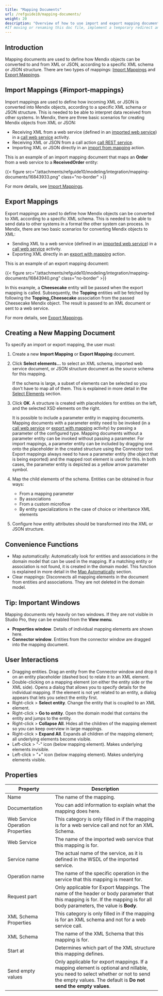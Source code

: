 ```yaml
---
title: "Mapping Documents"
url: /refguide10/mapping-documents/
weight: 20
description: "Overview of how to use import and export mapping documents in Studio Pro."
#If moving or renaming this doc file, implement a temporary redirect and let the respective team know they should update the URL in the product. See Mapping to Products for more details.
---
```


## Introduction

Mapping documents are used to define how Mendix objects can be converted to and from XML or JSON, according to a specific XML schema or JSON structure. There are two types of mappings: [Import Mappings](/refguide10/import-mappings/) and [Export Mappings](/refguide10/export-mappings/).

## Import Mappings {#import-mappings}

Import mappings are used to define how incoming XML or JSON is converted into Mendix objects, according to a specific XML schema or JSON structure. This is needed to be able to interpret data received from other systems. In Mendix, there are three basic scenarios for creating Mendix objects from XML or JSON:

* Receiving XML from a web service (defined in an [imported web service](/refguide10/consumed-web-service/)) in a [call web service](/refguide10/call-web-service-action/) activity.
* Receiving XML or JSON from a call action [call REST service](/refguide10/call-rest-action/).
* Importing XML or JSON directly in an [import from mapping](/refguide10/import-mapping-action/) action. 

This is an example of an import mapping document that maps an **Order** from a web service to a **ReceivedOrder** entity:

{{< figure src="/attachments/refguide10/modeling/integration/mapping-documents/16843933.png" class="no-border" >}}

For more details, see [Import Mappings](/refguide10/import-mappings/).

## Export Mappings

Export mappings are used to define how Mendix objects can be converted to XML according to a specific XML schema. This is needed to be able to send data to other systems in a format the other system can process. In Mendix, there are two basic scenarios for converting Mendix objects to XML:

* Sending XML to a web service (defined in an [imported web service](/refguide10/consumed-web-service/)) in a [call web service](/refguide10/call-web-service-action/) activity.
* Exporting XML directly in an [export with mapping](/refguide10/export-mapping-action/) action. 

This is an example of an export mapping document:

{{< figure src="/attachments/refguide10/modeling/integration/mapping-documents/16843940.png" class="no-border" >}}

In this example, a **Cheesecake** entity will be passed when the export mapping is called. Subsequently, the **Topping** entities will be fetched by following the **Topping_Cheesecake** association from the passed Cheesecake Mendix object. The result is passed to an XML document or sent to a web service.

For more details, see [Export Mappings](/refguide10/export-mappings/).

## Creating a New Mapping Document

To specify an import or export mapping, the user must:

1. Create a new **Import Mapping** or **Export Mapping** document.
2. Click **Select elements...** to select an XML schema, imported web service document, or JSON structure document as the source schema for this mapping.

    If the schema is large, a subset of elements can be selected so you don't have to map all of them. This is explained in more detail in the [Select Elements](/refguide10/select--elements/) section.

3. Click **OK**. A structure is created with placeholders for entities on the left, and the selected XSD elements on the right.

    It is possible to include a parameter entity in mapping documents. Mapping documents with a parameter entity need to be invoked (in a [call web service](/refguide10/call-web-service-action/) or [export with mapping](/refguide10/export-mapping-action/) activity) by passing a parameter of the configured type. Mapping documents without a parameter entity can be invoked without passing a parameter. For import mappings, a parameter entity can be included by dragging one onto the placeholder in the created structure using the Connector tool. Export mappings always need to have a parameter entity (the object that is being exported) and the mapped root element is used for this. In both cases, the parameter entity is depicted as a yellow arrow parameter symbol.

4. Map the child elements of the schema. Entities can be obtained in four ways:

    * From a mapping parameter
    * By associations
    * From a custom microflow
    * By entity specializations in the case of choice or inheritance XML elements

5. Configure how entity attributes should be transformed into the XML or JSON structure.

## Convenience Functions

* Map automatically: Automatically look for entities and associations in the domain model that can be used in the mapping. If a matching entity or association is not found, it is created in the domain model. This function is explained in more detail in the [Map Automatically](/refguide10/map-automatically/) section.
* Clear mappings: Disconnects all mapping elements in the document from entities and associations. They are not deleted in the domain model.

## Tip: Important Windows

Mapping documents rely heavily on two windows. If they are not visible in Studio Pro, they can be enabled from the **View menu**.

* **Properties window**. Details of individual mapping elements are shown here.
* **Connector window**. Entities from the connector window are dragged into the mapping document.

## User Interactions

* Dragging entities. Drag an entity from the Connector window and drop it on an entity placeholder (dashed box) to relate it to an XML element. 
* Double-clicking on a mapping element (on either the entity side or the XML side). Opens a dialog that allows you to specify details for the individual mapping. If the element is not yet related to an entity, a dialog appears that lets you select the entity first.
* Right-click > **Select entity**. Change the entity that is coupled to an XML element.
* Right-click > **Go to entity**. Open the domain model that contains the entity and jumps to the entity.
* Right-click > **Collapse All**. Hides all the children of the mapping element so you can keep overview in large mappings.
* Right-click > **Expand All**. Expands all children of the mapping element; all underlying elements become visible.
* Left-click > "-" icon (below mapping element). Makes underlying elements invisible.
* Left-click > "+" icon (below mapping element). Makes underlying elements visible.

## Properties

| Property | Description |
| --- | --- |
| Name | The name of the mapping. |
| Documentation | You can add information to explain what the mapping does here. |
| Web Service Operation Properties | This category is only filled in if the mapping is for a web service call and not for an XML Schema. |
| Web Service | The name of the imported web service that this mapping is for. |
| Service name | The actual name of the service, as it is defined in the WSDL of the imported service. |
| Operation name | The name of the specific operation in the service that this mapping is meant for. |
| Request part | Only applicable for Export Mappings. The name of the header or body parameter that this mapping is for. If the mapping is for all body parameters, the value is **Body**. |
| XML Schema Properties | This category is only filled in if the mapping is for an XML schema and not for a web service call. |
| XML Schema | The name of the XML Schema that this mapping is for. |
| Start at | Determines which part of the XML structure this mapping defines. |
| Send empty values | Only applicable for export mappings. If a mapping element is optional and nillable, you need to select whether or not to send the empty values. The default is **Do not send the empty values**. |
